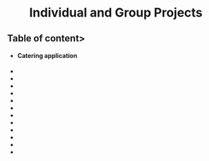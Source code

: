 <h1 align="center">Individual and Group Projects</h1>
<h2>Table of content></h2>
<ul>
  <li><h4>Catering application</h4></li>
  <li></li>
  <li></li>
  <li></li>
  <li></li>
  <li></li>
  <li></li>
  <li></li>
  <li></li>
  <li></li>
  <li></li>
  <li></li>
  <li></li>
</ul>
